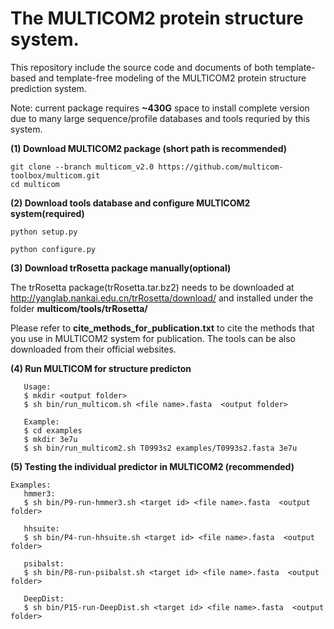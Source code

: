 # The MULTICOM2 protein structure system. 
This repository include the source code and documents of both template-based and template-free modeling of the MULTICOM2 protein structure prediction system. 

Note: current package requires **~430G** space to install complete version due to many large sequence/profile databases and tools requried by this system.

**(1) Download MULTICOM2 package (short path is recommended)**

```
git clone --branch multicom_v2.0 https://github.com/multicom-toolbox/multicom.git
cd multicom
```

**(2) Download tools database and configure MULTICOM2 system(required)**

```
python setup.py

python configure.py

```

**(3) Download trRosetta package manually(optional)**


The trRosetta package(trRosetta.tar.bz2) needs to be downloaded at  <http://yanglab.nankai.edu.cn/trRosetta/download/> and installed under the folder **multicom/tools/trRosetta/**


Please refer to **cite_methods_for_publication.txt** to cite the methods that you use in MULTICOM2 system for publication. The tools can be also downloaded from their official websites.

**(4) Run MULTICOM for structure predicton**

```
   Usage:
   $ mkdir <output folder>
   $ sh bin/run_multicom.sh <file name>.fasta  <output folder>

   Example:
   $ cd examples
   $ mkdir 3e7u
   $ sh bin/run_multicom2.sh T0993s2 examples/T0993s2.fasta 3e7u
```

**(5) Testing the individual predictor in MULTICOM2 (recommended)**
```
Examples:
   hmmer3:
   $ sh bin/P9-run-hmmer3.sh <target id> <file name>.fasta  <output folder>

   hhsuite:
   $ sh bin/P4-run-hhsuite.sh <target id> <file name>.fasta  <output folder>

   psibalst:
   $ sh bin/P8-run-psibalst.sh <target id> <file name>.fasta  <output folder>

   DeepDist:
   $ sh bin/P15-run-DeepDist.sh <target id> <file name>.fasta  <output folder>

```